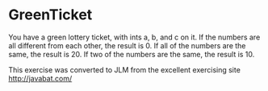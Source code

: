 
# GreenTicket #
You have a
green lottery ticket, with ints a, b, and c on it. If the numbers are
all different from each other, the result is 0. If all of the numbers
are the same, the result is 20. If two of the numbers are the same, the
result is 10.

This exercise was converted to JLM from the excellent exercising site http://javabat.com/

